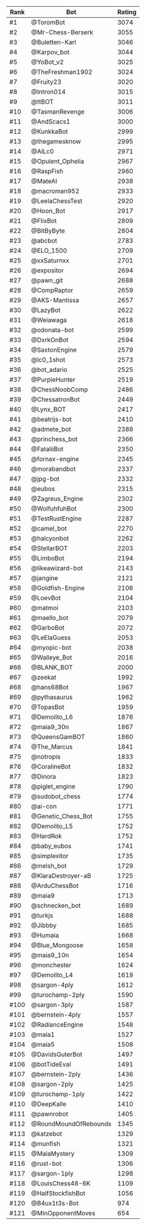 Rank|Bot|Rating
---|---|---
#1|@ToromBot|3074
#2|@Mr-Chess-Berserk|3055
#3|@Buletten-Karl|3046
#4|@Karpov_bot|3044
#5|@YoBot_v2|3025
#6|@TheFreshman1902|3024
#7|@Fruity23|3020
#8|@Intron014|3015
#9|@ttBOT|3011
#10|@TasmanRevenge|3006
#11|@AndScacs1|3000
#12|@KunkkaBot|2999
#13|@thegamesknow|2995
#14|@AILc0|2971
#15|@Opulent_Ophelia|2967
#16|@RaspFish|2960
#17|@MateAI|2938
#18|@macroman952|2933
#19|@LeelaChessTest|2920
#20|@Hoon_Bot|2917
#21|@FlixBot|2809
#22|@BitByByte|2804
#23|@abcbot|2783
#24|@ELO_1500|2709
#25|@xxSaturnxx|2701
#26|@expositor|2694
#27|@pawn_git|2688
#28|@CompRaptor|2659
#29|@AKS-Mantissa|2657
#30|@LazyBot|2622
#31|@Weiawaga|2618
#32|@odonata-bot|2599
#33|@DxrkOnBot|2594
#34|@SaxtonEngine|2579
#35|@lc0_1shot|2573
#36|@bot_adario|2525
#37|@PurpleHunter|2519
#38|@ChessNoobComp|2486
#39|@ChessatronBot|2449
#40|@Lynx_BOT|2417
#41|@beatrijs-bot|2410
#42|@admete_bot|2388
#43|@princhess_bot|2366
#44|@FataliiBot|2350
#45|@fornax-engine|2345
#46|@morabandbot|2337
#47|@jpg-bot|2332
#48|@eubos|2315
#49|@Zagreus_Engine|2302
#50|@WolfuhfuhBot|2300
#51|@TestRustEngine|2287
#52|@camel_bot|2270
#53|@halcyonbot|2262
#54|@StellarBOT|2203
#55|@LimboBot|2194
#56|@likeawizard-bot|2143
#57|@jangine|2121
#58|@Goldfish-Engine|2106
#59|@LoevBot|2104
#60|@matmoi|2103
#61|@maello_bot|2079
#62|@GarboBot|2072
#63|@LeElaGuess|2053
#64|@myopic-bot|2038
#65|@Walleye_Bot|2016
#66|@BLANK_BOT|2000
#67|@zeekat|1992
#68|@hans68Bot|1967
#69|@pythasaurus|1962
#70|@TopasBot|1959
#71|@Demolito_L6|1876
#72|@maia9_30n|1867
#73|@QueensGamBOT|1860
#74|@The_Marcus|1841
#75|@notropis|1833
#76|@CoralineBot|1832
#77|@Dinora|1823
#78|@piglet_engine|1790
#79|@sudobot_chess|1774
#80|@ai-con|1771
#81|@Genetic_Chess_Bot|1755
#82|@Demolito_L5|1752
#83|@HardRok|1752
#84|@baby_eubos|1741
#85|@simplexitor|1735
#86|@melsh_bot|1729
#87|@KlaraDestroyer-aB|1725
#88|@ArduChessBot|1716
#89|@maia9|1713
#90|@schnecken_bot|1689
#91|@turkjs|1688
#92|@Jibbby|1685
#93|@Humaia|1668
#94|@Blue_Mongoose|1658
#95|@maia9_10n|1654
#96|@monchester|1624
#97|@Demolito_L4|1619
#98|@sargon-4ply|1612
#99|@turochamp-2ply|1590
#100|@sargon-3ply|1587
#101|@bernstein-4ply|1557
#102|@RadianceEngine|1548
#103|@maia1|1527
#104|@maia5|1508
#105|@DavidsGuterBot|1497
#106|@botTideEval|1491
#107|@bernstein-2ply|1436
#108|@sargon-2ply|1425
#109|@turochamp-1ply|1422
#110|@DeepKalle|1410
#111|@pawnrobot|1405
#112|@RoundMoundOfRebounds|1345
#113|@katzebot|1329
#114|@munfish|1321
#115|@MaiaMystery|1309
#116|@rust-bot|1306
#117|@sargon-1ply|1298
#118|@LouisChess48-6K|1109
#119|@HalfStockfishBot|1056
#120|@B4ux1t3s-Bot|974
#121|@MinOpponentMoves|654
